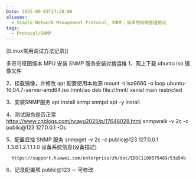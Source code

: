 ```yaml
---
Date: 2025-06-03T17:28:00
aliases:
  - Simple Network Management Protocol, SNMP；简单的网络管理协议
tags:
  - Protocol/SNMP
---
```

[[Linux常用调试方法记录]]


多哥乌班图版本 MPU 安装 SNMP 服务安装对接运维
   1、网上下载 ubuntu iso 镜像文件
   
   2、挂载镜像，并修改 apt 配置使用本地源
      mount -t iso9660 -o loop ubuntu-16.04.7-server-amd64.iso /mnt/iso
      deb file:///mnt/ xenial main restricted
	  
   3、安装SNMP服务
      apt install snmp snmpd
      apt -y install
	  
   4、测试服务是否正常  https://www.cnblogs.com/ncayu2025/p/17646028.html 
      snmpwalk -v 2c -c public@123 127.0.0.1 -Os
   
   5、配置显控 SNMP 服务
      snmpget -v 2c -c public@123 127.0.0.1 .1.3.6.1.2.1.1.1.0  设备系统信息(设备描述)
   
      https://support.huawei.com/enterprise/zh/doc/EDOC1100075489/53a54b

   6、记录配置项
	   public@123  -- 可修改